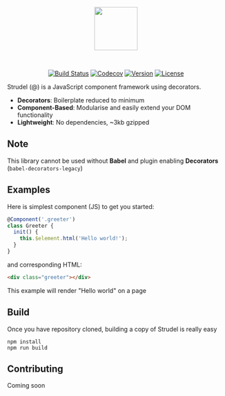 <p align="center"><img width="100px" src="http://strudeljs.org/images/strudel-twoline.svg"></p>
<br>
<p align="center">
<a href="https://circleci.com/gh/strudeljs/strudel/tree/master"><img src="https://circleci.com/gh/strudeljs/strudel.svg?style=shield&circle-token=:circle-token" alt="Build Status"></a>
<a href="https://codecov.io/gh/strudeljs/strudel"><img src="https://codecov.io/gh/strudeljs/strudel/branch/master/graph/badge.svg" alt="Codecov" /></a>
<a href="https://www.npmjs.com/package/strudel"><img src="https://img.shields.io/npm/v/strudel.svg" alt="Version"></a>
<a href="https://www.npmjs.com/package/strudel"><img src="https://img.shields.io/npm/l/strudel.svg" alt="License"></a>
</p>

Strudel (@) is a JavaScript component framework using decorators.

* **Decorators**: Boilerplate reduced to minimum
* **Component-Based**: Modularise and easily extend your DOM functionality
* **Lightweight**: No dependencies, ~3kb gzipped

## Note

This library cannot be used without **Babel** and plugin enabling **Decorators** (`babel-decorators-legacy`)

## Examples

Here is simplest component (JS) to get you started:

```js
@Component('.greeter')
class Greeter {
  init() {
    this.$element.html('Hello world!');
  }
}
```
and corresponding HTML:

```html
<div class="greeter"></div>
```

This example will render "Hello world" on a page

## Build

Once you have repository cloned, building a copy of Strudel is really easy

```
npm install
npm run build
```

## Contributing

Coming soon
